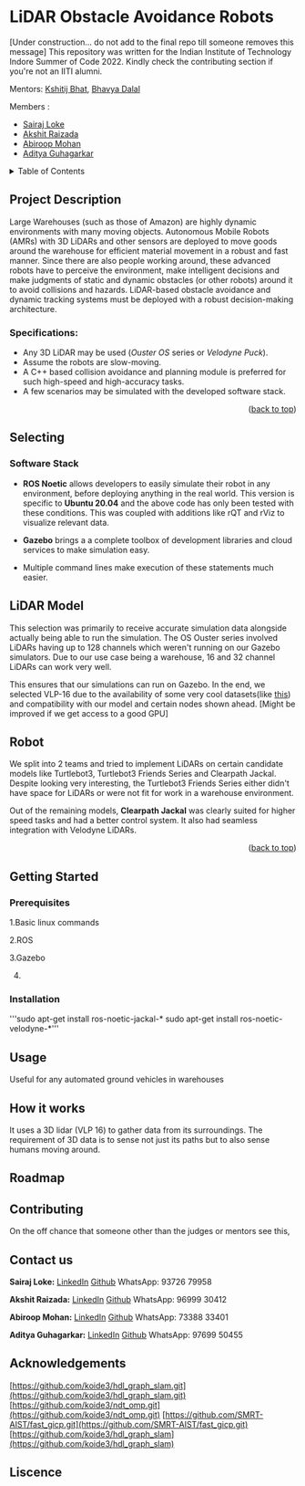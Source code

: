 # LiDAR Obstacle Avoidance Robots

[Under construction... do not add to the final repo till someone removes this message]
This repository was written for the Indian Institute of Technology Indore Summer of Code 2022. Kindly check the contributing section if you're not an IITI alumni.

Mentors: [Kshitij Bhat](https://github.com/KshitijBhat), [Bhavya Dalal](https://github.com/dalalbhavya)

Members :  
- [Sairaj Loke](https://github.com/SairajLoke)
- [Akshit Raizada](https://github.com/AkshitRaizada)
- [Abiroop Mohan](https://github.com/Abiroop)
- [Aditya Guhagarkar](https://github.com/AG10GA)

<!-- TABLE OF CONTENTS -->
<details>
  <summary>Table of Contents</summary>
  <ol>
    <li>
      <a href="#project-description">Project Description</a>
      <ul>
        <li><a href="#specifications">Specifications</a></li>
      </ul>
    </li>
    <li>
      <a href="#selecting">Selecting</a>
      <ul>
        <li><a href="#software-stack">Software Stack</a></li>
        <li><a href="#lidar-model">LiDAR Model</a></li>
        <li><a href="#robot">Robot</a></li>
      </ul>
    </li>
    <li>
      <a href="#getting-started">Getting Started</a>    
      <ul>
        <li><a href="#prerequisites">Prerequisites</a></li>
        <li><a href="#installation">Installation</a></li>
      </ul>
    </li>
    <li>
      <a href="#usage">Usage</a>
    </li>
    <li>
      <a href="#how-it-works">How it works</a>
    </li>
    <li>
      <a href="#roadmap">Roadmap</a>
    </li>
    <li>
      <a href="#contributing">Contributing</a>
    </li>
    <li>
      <a href="#contact-us">Contact us</a>
    </li>
    <li>
      <a href="#acknowledgements">Acknowledgements</a>
    </li>
  </ol>
</details>

<!-- PROJECT DESCRIPTION -->
## Project Description 
Large Warehouses (such as those of Amazon) are
highly dynamic environments with many moving objects.
Autonomous Mobile Robots (AMRs) with 3D LiDARs and other
sensors are deployed to move goods around the warehouse for
efficient material movement in a robust and fast manner.
Since there are also people working around, these advanced
robots have to perceive the environment, make intelligent
decisions and make judgments of static and dynamic obstacles
(or other robots) around it to avoid collisions and hazards.
LiDAR-based obstacle avoidance and dynamic tracking systems
must be deployed with a robust decision-making architecture.

### Specifications:
- Any 3D LiDAR may be used (_Ouster OS_ series or _Velodyne
Puck_).
- Assume the robots are slow-moving.
- A C++ based collision avoidance and planning module is
preferred for such high-speed and high-accuracy tasks.
- A few scenarios may be simulated with the developed
software stack.
<p align="right">(<a href="#top">back to top</a>)</p>

## Selecting
### Software Stack

- **ROS Noetic** allows developers to easily simulate their robot in any environment, before deploying anything in the real world. This version is specific to **Ubuntu 20.04** and the above code has only been tested with these conditions.
This was coupled with additions like rQT and rViz to visualize relevant data.

- **Gazebo** brings a a complete toolbox of development libraries and cloud services to make simulation easy.

- Multiple command lines make execution of these statements much easier.

## LiDAR Model

This selection was primarily to receive accurate simulation data alongside actually being able to run the simulation. The OS Ouster series involved LiDARs having up to 128 channels which weren't running on our Gazebo simulators. Due to our use case being a warehouse, 16 and 32 channel LiDARs can work very well.

This ensures that our simulations can run on Gazebo. In the end, we selected VLP-16 due to the availability of some very cool datasets(like [this](https://github.com/TixiaoShan/Stevens-VLP16-Dataset)) and compatibility with our model and certain nodes shown ahead. [Might be improved if we get access to a good GPU]

## Robot

We split into 2 teams and tried to implement LiDARs on certain candidate models like Turtlebot3, Turtlebot3 Friends Series and Clearpath Jackal. Despite looking very interesting, the Turtlebot3 Friends Series either didn't have space for LiDARs or were not fit for work in a warehouse environment.

Out of the remaining models, **Clearpath Jackal** was clearly suited for higher speed tasks and had a better control system. It also had seamless integration with Velodyne LiDARs.

<p align="right">(<a href="#top">back to top</a>)</p>

## Getting Started

### Prerequisites
1.Basic linux commands

2.ROS

3.Gazebo

4.

### Installation
'''sudo apt-get install ros-noetic-jackal-*
sudo apt-get install ros-noetic-velodyne-*'''
## Usage
Useful for any automated ground vehicles in warehouses
## How it works
It uses a 3D lidar (VLP 16) to gather data from its surroundings. The requirement of 3D data is to sense not just its paths but to also sense humans moving around.
## Roadmap
## Contributing
On the off chance that someone other than the judges or mentors see this, 

## Contact us

**Sairaj Loke:**
[LinkedIn](https://www.linkedin.com/in/sairaj-loke-24370b237)
[Github](https://github.com/SairajLoke)
WhatsApp: 93726 79958



**Akshit Raizada:**
[LinkedIn](https://www.linkedin.com/in/akshit-raizada-56a816228/)
[Github](https://github.com/AkshitRaizada)
WhatsApp: 96999 30412


**Abiroop Mohan:**
[LinkedIn](https://www.linkedin.com/in/abiroop-mohan-3145b322a/)
[Github](https://github.com/Abiroop)
WhatsApp: 73388 33401



**Aditya Guhagarkar:**
[LinkedIn](https://www.linkedin.com/in/aditya-guhagarkar/)
[Github](https://github.com/AG10GA)
WhatsApp: 97699 50455




## Acknowledgements
[https://github.com/koide3/hdl_graph_slam.git](https://github.com/koide3/hdl_graph_slam.git)
[https://github.com/koide3/ndt_omp.git](https://github.com/koide3/ndt_omp.git)
[https://github.com/SMRT-AIST/fast_gicp.git](https://github.com/SMRT-AIST/fast_gicp.git)
[https://github.com/koide3/hdl_graph_slam](https://github.com/koide3/hdl_graph_slam)



## Liscence
